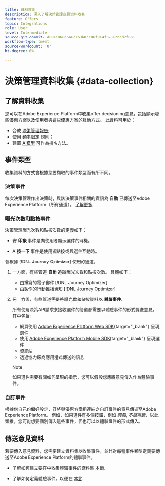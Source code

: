 ```yaml
---
title: 資料收集
description: 深入了解決策管理意見資料收集
feature: Offers
topic: Integrations
role: User
level: Intermediate
source-git-commit: d690e066e5a6ec51b0cc86f9e4f375e72cd7f661
workflow-type: tm+mt
source-wordcount: '0'
ht-degree: 0%

---
```


# 決策管理資料收集 {#data-collection}

## 了解資料收集

您可以在Adobe Experience Platform中收集offer decisioning意見，包括顯示哪些優惠方案以及使用者與這些優惠方案的互動方式。 此資料可用於：
* 合成 [決策管理報告](../reports/get-started-events.md);
* 使用 [頻率限定](../offer-library/add-constraints.md#capping) 規則；
* 建置 [AI模型](../ranking/create-ranking-strategies.md) 可作為排名方法。

## 事件類型

收集資料的方式會根據您要擷取的事件類型而有所不同。

### 決策事件

每次決策管理作出決策時，與該決策事件相關的資訊為 **自動** 已傳送至Adobe Experience Platform（所有通道）。 [了解更多](../reports/get-started-events.md)

### 曝光次數和點按事件

決策管理曝光次數和點按次數的定義如下：

* 安 **印象** 事件是向使用者顯示選件的時機。

* A **按一下** 事件是使用者點按或與選件互動時。

會根據 [!DNL Journey Optimizer] 使用的通道。

1. 一方面，有些管道 **自動** 追蹤曝光次數和點按次數。 具體如下：

   * 由撰寫的電子郵件 [!DNL Journey Optimizer]
   * 由製作的行動推播通知 [!DNL Journey Optimizer]

   <!--If Adobe renders the offer visually to the end user on the channel, you can assume that Adobe will auto-send in the feedback.-->

1. 另一方面，有些管道需要將曝光數和點按資料以 **體驗事件**.

   所有使用決策API請求來接收選件的管道都需要以體驗事件的形式傳送意見。 其中包括:

   * 網頁使用 [Adobe Experience Platform Web SDK](https://experienceleague.adobe.com/docs/experience-platform/edge/home.html?lang=zh-Hant){target="_blank"} 呈現選件
   * 使用 [Adobe Experience Platform Mobile SDK](https://experienceleague.adobe.com/docs/platform-learn/data-collection/mobile-sdk/overview.html){target="_blank"} 呈現選件
   * 資訊站
   * 透過協力廠商應用程式傳送的訊息

   >[!NOTE]
   >
   >如果選件需要有關如何呈現的指示，您可以假設您應將意見傳入作為體驗事件。

### 自訂事件

根據您自己的偏好設定，可將與優惠方案相連結之自訂事件的意見傳送至Adobe Experience Platform。 例如，如果選件有多個按鈕，例如 *興趣*, *不感興趣*，以此類推，您可能想要個別傳入這些事件，但也可以以體驗事件的形式傳入。 <!--Not sure to get that part. How feedback is collected in the first case, i.e. when events are sent in separately? Does it mean the customer just handles it the wau he wants?-->

## 傳送意見資料

若要傳入意見資料，您需要建立資料集以收集事件，並針對每種事件類型定義要傳送至Adobe Experience Platform的體驗事件。

* 了解如何建立要在中收集體驗事件的資料集 [本節](create-dataset.md).

* 了解如何定義體驗事件，以便在 [本節](schema-requirement.md).

